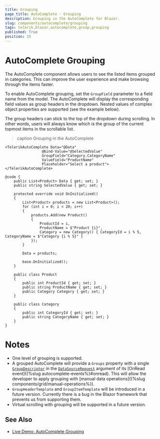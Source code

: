 ```yaml
---
title: Grouping
page_title: AutoComplete - Grouping
description: Grouping in the AutoComplete for Blazor.
slug: components/autocomplete/grouping
tags: telerik,blazor,autocomplete,group,grouping
published: True
position: 15
---
```


# AutoComplete Grouping

The AutoComplete component allows users to see the listed items grouped in categories. This can improve the user experience and make browsing through the items faster.

To enable AutoComplete grouping, set the `GroupField` parameter to a field name from the model. The AutoComplete will display the corresponding field values as group headers in the dropdown. Nested values of complex object properties are supported (see the example below).

The group headers can stick to the top of the dropdown during scrolling. In other words, users will always know which is the group of the current topmost items in the scrollable list.

>caption Grouping in the AutoComplete

````CSHTML
<TelerikAutoComplete Data="@Data"
                 @bind-Value="@SelectedValue"
                 GroupField="Category.CategoryName"
                 ValueField="ProductName"
                 Placeholder="Select a product">
</TelerikAutoComplete>

@code {
    public List<Product> Data { get; set; }
    public string SelectedValue { get; set; }

    protected override void OnInitialized()
    {
        List<Product> products = new List<Product>();
        for (int i = 0; i < 20; i++)
        {
            products.Add(new Product()
            {
                ProductId = i,
                ProductName = $"Product {i}",
                Category = new Category() { CategoryId = i % 5, CategoryName = $"Category {i % 5}" }
            });
        }

        Data = products;

        base.OnInitialized();
    }

    public class Product
    {
        public int ProductId { get; set; }
        public string ProductName { get; set; }
        public Category Category { get; set; }
    }

    public class Category
    {
        public int CategoryId { get; set; }
        public string CategoryName { get; set; }
    }
}
````

# Notes

* One level of grouping is supported.
* A grouped AutoComplete will provide a `Groups` property with a single [`GroupDescriptor`](https://docs.telerik.com/blazor-ui/api/Telerik.DataSource.GroupDescriptor) in the [`DataSourceRequest`](https://docs.telerik.com/blazor-ui/api/Telerik.DataSource.DataSourceRequest) argument of its [OnRead event]({%slug autocomplete-events%}#onread). This will allow the developer to apply grouping with [manual data operations]({%slug components/grid/manual-operations%}).
* `GroupHeaderTemplate` and `GroupItemTemplate` will be introduced in a future version. Currently there is a bug in the Blazor framework that prevents us from supporting them.
* Virtual scrolling with grouping will be supported in a future version.

## See Also

  * [Live Demo: AutoComplete Grouping](https://demos.telerik.com/blazor-ui/autocomplete/grouping)
